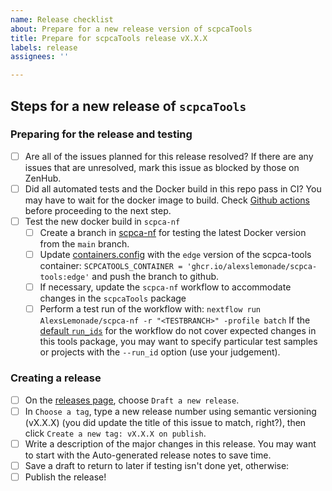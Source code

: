 ```yaml
---
name: Release checklist
about: Prepare for a new release version of scpcaTools
title: Prepare for scpcaTools release vX.X.X
labels: release
assignees: ''

---
```


## Steps for a new release of `scpcaTools`

### Preparing for the release and testing

- [ ] Are all of the issues planned for this release resolved? If there are any issues that are unresolved, mark this issue as blocked by those on ZenHub.
- [ ] Did all automated tests and the Docker build in this repo pass in CI? You may have to wait for the docker image to build. Check [Github actions](https://github.com/AlexsLemonade/scpcaTools/actions/workflows/build-docker.yaml) before proceeding to the next step.
- [ ] Test the new docker build in `scpca-nf`
  - [ ] Create a branch in [scpca-nf](https://github.com/AlexsLemonade/scpca-nf/) for testing the latest Docker version from the `main` branch.
  - [ ] Update [containers.config](https://github.com/AlexsLemonade/scpca-nf/blob/main/config/containers.config) with the `edge` version of the scpca-tools container: ```SCPCATOOLS_CONTAINER = 'ghcr.io/alexslemonade/scpca-tools:edge'``` and push the branch to github.
  - [ ] If necessary, update the `scpca-nf` workflow to accommodate changes in the `scpcaTools` package  
  - [ ] Perform a test run of the workflow with:
```nextflow run AlexsLemonade/scpca-nf -r "<TESTBRANCH>" -profile batch```
If the [default `run_ids`](https://github.com/AlexsLemonade/scpca-nf/blob/main/main.nf#L4-L9) for the workflow do not cover expected changes in this tools package, you may want to specify particular test samples or projects with the `--run_id` option (use your judgement).

### Creating a release
- [ ] On the [releases page](https://github.com/AlexsLemonade/scpcatools/releases), choose `Draft a new release`.
- [ ] In `Choose a tag`, type a new release number using semantic versioning (vX.X.X) (you did update the title of this issue to match, right?), then click `Create a new tag: vX.X.X on publish`.
- [ ] Write a description of the major changes in this release. You may want to start with the Auto-generated release notes to save time.
- [ ] Save a draft to return to later if testing isn't done yet, otherwise:
- [ ] Publish the release!
